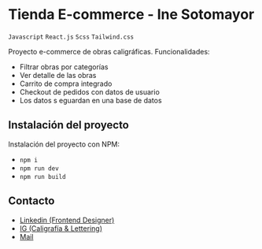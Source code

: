 # Tienda E-commerce - Ine Sotomayor

`Javascript`  `React.js` `Scss`  `Tailwind.css`

Proyecto e-commerce de obras caligráficas. 
Funcionalidades:
- Filtrar obras por categorías
- Ver detalle de las obras
- Carrito de compra integrado
- Checkout de pedidos con datos de usuario
- Los datos s eguardan en una base de datos

## Instalación del proyecto
Instalación del proyecto con NPM:
- `npm i`
- `npm run dev`
- `npm run build`

## Contacto
- <a href="https://www.linkedin.com/in/inesotomayor/" target="_blank">Linkedin (Frontend Designer)</a>
- <a href="https://www.instagram.com/lalluviadeletras" target="_blank">IG (Caligrafía & Lettering)</a>
- <a href="mailto:inesoyomayor@gmail.com">Mail</a>
